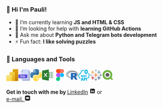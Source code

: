 ### 👋 Hi I'm Pauli!

- 🌱 I’m currently learning **JS and HTML & CSS**
- 🤔 I’m looking for help with **learning GitHub Actions**
- 💬 Ask me about **Python and Telegram bots development**
- ⚡ Fun fact: **I like solving puzzles**

### 📐 Languages and Tools

<img align="left" height="32px" width="32px" alt="PowerBI " src="/images/power-bi.svg">
<img align="left" height="32px" width="32px" alt="SQL logo" src="/images/sql.png">
<img align="left" height="32px" width="32px" alt="PY logo" src="/images/python.png">
<img align="left" height="32px" width="32px" alt="Excel logo" src="/images/excel.png">
<img align="left" height="32px" width="32px" alt="Figma logo" src="/images/figma.png">
<img align="left" height="32px" width="32px" alt="R" src="/images/r.png">
<img align="left" height="32px" width="32px" alt="Rest API logo" src="/images/restapi.png">
<img align="left" height="32px" width="32px" alt="Tableau" src="/images/tableau.svg">
<img align="left" height="32px" width="32px" alt="QlikView" src="/images/qlik.svg">
<br/>
<br>
<br>
<b> Get in touch with me by </b> <a href="https://linkedin.com/in/pauliannefontoura">LinkedIn</a> <img height="16px" width="16px" alt="PowerBI " src="/images/linkedin.png"> or </br><a href="mailto:pauliannefontoura.contact@gmail.com"> e-mail. <img height="16px" width="16px" alt="PowerBI " src="/images/mail.png"></a>
</br>
